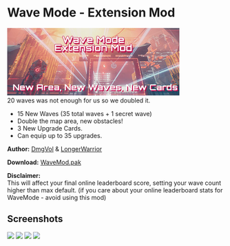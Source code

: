 # Wave Mode - Extension Mod
![](banner.png)</br>
20 waves was not enough for us so we doubled it.

- 15 New Waves (35 total waves + 1 secret wave)
- Double the map area, new obstacles!
- 3 New Upgrade Cards.
- Can equip up to 35 upgrades.

**Author:** [DmgVol](https://github.com/Dmgvol/) & [LongerWarrior](https://github.com/LongerWarrior/)

**Download:** [WaveMod.pak](WaveMod.pak)

**Disclaimer:**  
This will affect your final online leaderboard score, setting your wave count higher than max default.
(if you care about your online leaderboard stats for WaveMode - avoid using this mod)

## Screenshots
![](wave1.png)
![](wave2.png)
![](wave3.png)
![](wave4.png)